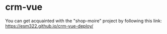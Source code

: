 # crm-vue

You can get acquainted with the "shop-moire" project by following this link: https://esm322.github.io/crm-vue-deploy/
